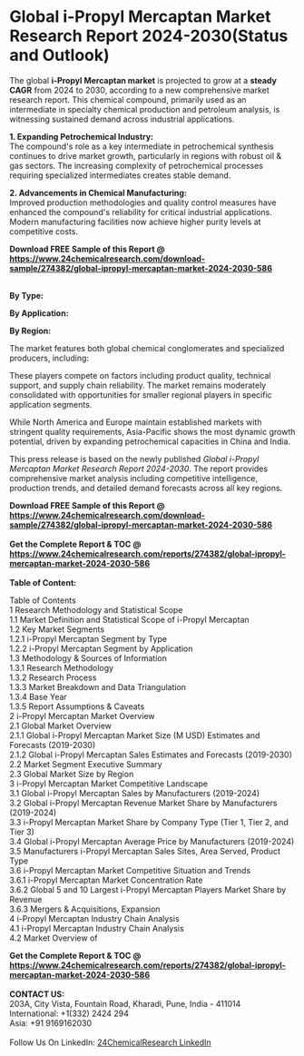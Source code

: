 <h1>Global i-Propyl Mercaptan Market Research Report 2024-2030(Status and Outlook)</h1><p>The global <strong>i-Propyl Mercaptan market</strong> is projected to grow at a <strong>steady CAGR</strong> from 2024 to 2030, according to a new comprehensive market research report. This chemical compound, primarily used as an intermediate in specialty chemical production and petroleum analysis, is witnessing sustained demand across industrial applications.</p><p><strong>1. Expanding Petrochemical Industry:</strong><br>
The compound's role as a key intermediate in petrochemical synthesis continues to drive market growth, particularly in regions with robust oil &amp; gas sectors. The increasing complexity of petrochemical processes requiring specialized intermediates creates stable demand.</p><p><strong>2. Advancements in Chemical Manufacturing:</strong><br>
Improved production methodologies and quality control measures have enhanced the compound's reliability for critical industrial applications. Modern manufacturing facilities now achieve higher purity levels at competitive costs.</p><div><b>Download FREE Sample of this Report @ 
            <a href="https://www.24chemicalresearch.com/download-sample/274382/global-ipropyl-mercaptan-market-2024-2030-586">
            https://www.24chemicalresearch.com/download-sample/274382/global-ipropyl-mercaptan-market-2024-2030-586</a></b></div><br><p><strong>By Type:</strong></p><p><strong>By Application:</strong></p><p><strong>By Region:</strong></p><p>The market features both global chemical conglomerates and specialized producers, including:</p><p>These players compete on factors including product quality, technical support, and supply chain reliability. The market remains moderately consolidated with opportunities for smaller regional players in specific application segments.</p><p>While North America and Europe maintain established markets with stringent quality requirements, Asia-Pacific shows the most dynamic growth potential, driven by expanding petrochemical capacities in China and India.</p><p>This press release is based on the newly published <em>Global i-Propyl Mercaptan Market Research Report 2024-2030</em>. The report provides comprehensive market analysis including competitive intelligence, production trends, and detailed demand forecasts across all key regions.</p><div><b>Download FREE Sample of this Report @ 
            <a href="https://www.24chemicalresearch.com/download-sample/274382/global-ipropyl-mercaptan-market-2024-2030-586">
            https://www.24chemicalresearch.com/download-sample/274382/global-ipropyl-mercaptan-market-2024-2030-586</a></b></div><br><div><b>Get the Complete Report & TOC @ 
            <a href="https://www.24chemicalresearch.com/reports/274382/global-ipropyl-mercaptan-market-2024-2030-586">
            https://www.24chemicalresearch.com/reports/274382/global-ipropyl-mercaptan-market-2024-2030-586</a></b></div><br>
            <b>Table of Content:</b><p>Table of Contents<br />
1 Research Methodology and Statistical Scope<br />
1.1 Market Definition and Statistical Scope of i-Propyl Mercaptan<br />
1.2 Key Market Segments<br />
1.2.1 i-Propyl Mercaptan Segment by Type<br />
1.2.2 i-Propyl Mercaptan Segment by Application<br />
1.3 Methodology & Sources of Information<br />
1.3.1 Research Methodology<br />
1.3.2 Research Process<br />
1.3.3 Market Breakdown and Data Triangulation<br />
1.3.4 Base Year<br />
1.3.5 Report Assumptions & Caveats<br />
2 i-Propyl Mercaptan Market Overview<br />
2.1 Global Market Overview<br />
2.1.1 Global i-Propyl Mercaptan Market Size (M USD) Estimates and Forecasts (2019-2030)<br />
2.1.2 Global i-Propyl Mercaptan Sales Estimates and Forecasts (2019-2030)<br />
2.2 Market Segment Executive Summary<br />
2.3 Global Market Size by Region<br />
3 i-Propyl Mercaptan Market Competitive Landscape<br />
3.1 Global i-Propyl Mercaptan Sales by Manufacturers (2019-2024)<br />
3.2 Global i-Propyl Mercaptan Revenue Market Share by Manufacturers (2019-2024)<br />
3.3 i-Propyl Mercaptan Market Share by Company Type (Tier 1, Tier 2, and Tier 3)<br />
3.4 Global i-Propyl Mercaptan Average Price by Manufacturers (2019-2024)<br />
3.5 Manufacturers i-Propyl Mercaptan Sales Sites, Area Served, Product Type<br />
3.6 i-Propyl Mercaptan Market Competitive Situation and Trends<br />
3.6.1 i-Propyl Mercaptan Market Concentration Rate<br />
3.6.2 Global 5 and 10 Largest i-Propyl Mercaptan Players Market Share by Revenue<br />
3.6.3 Mergers & Acquisitions, Expansion<br />
4 i-Propyl Mercaptan Industry Chain Analysis<br />
4.1 i-Propyl Mercaptan Industry Chain Analysis<br />
4.2 Market Overview of</p><div><b>Get the Complete Report & TOC @ 
            <a href="https://www.24chemicalresearch.com/reports/274382/global-ipropyl-mercaptan-market-2024-2030-586">
            https://www.24chemicalresearch.com/reports/274382/global-ipropyl-mercaptan-market-2024-2030-586</a></b></div><br><b>CONTACT US:</b><br>
            203A, City Vista, Fountain Road, Kharadi, Pune, India - 411014<br>
            International: +1(332) 2424 294<br>
            Asia: +91 9169162030 <br><br>
            Follow Us On LinkedIn: <a href="https://www.linkedin.com/company/24chemicalresearch/">24ChemicalResearch LinkedIn</a>